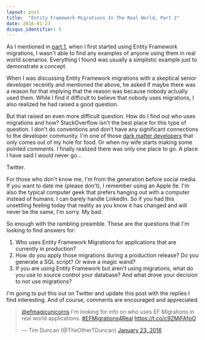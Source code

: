 ```yaml
---
layout: post
title:  "Entity Framework Migrations In The Real World, Part 2"
date: 2016-01-23
disqus_identifier: 5
---
```

As I mentioned in [part 1](/archive/Entity-Framework-Migrations-Real-World/), when I first started using Entity Framework migrations, I wasn't able to find any examples of anyone using them in real world scenarios. Everything I found was usually a simplistic example just to demonstrate a concept.

When I was discussing Entity Framework migrations with a skeptical senior developer recently and mentioned the above, he asked if maybe there was a reason for that implying that the reason was because nobody actually used them. While I find it difficult to believe that nobody uses migrations, I also realized he had raised a good question.

But that raised an even more difficult question. How do I find out who uses migrations and how? StackOverflow isn't the best place for this type of question. I don't do conventions and don't have any significant connections to the developer community. I'm one of those [dark matter developers](http://www.hanselman.com/blog/DarkMatterDevelopersTheUnseen99.aspx) that only comes out of my hole for food. Or when my wife starts making some pointed comments. I finally realized there was only one place to go. A place I have said I would never go...

Twitter.

For those who don't know me, I'm from the generation before social media. If you want to date me (please don't), I remember using an Apple IIe. I'm also the typical computer geek that prefers hanging out with a computer instead of humans. I can barely handle LinkedIn. So if you had this unsettling feeling today that reality as you know it has changed and will never be the same, I'm sorry. My bad.

So enough with the rambling preamble. These are the questions that I'm looking to find answers for:

1. Who uses Entity Framework Migrations for applications that are currently in production?
2. How do you apply those migrations during a production release? Do you generate a SQL script? Or wave a magic wand?
3. If you are using Entity Framework but aren't using migrations, what do you use to source control your database? And what drove your decision to not use migrations?

I'm going to put this out on Twitter and update this post with the replies I find interesting. And of course, comments are encouraged and appreciated.

<blockquote class="twitter-tweet" data-lang="en"><p lang="en" dir="ltr"><a href="https://twitter.com/efmagicunicorns">@efmagicunicorns</a> I&#39;m looking for info on who uses EF Migrations in real world applications. <a href="https://twitter.com/hashtag/EFMigrations4Real?src=hash">#EFMigrations4Real</a> <a href="https://t.co/c9ZMjFAfpO">https://t.co/c9ZMjFAfpO</a></p>&mdash; Tim Duncan (@TheOtherTDuncan) <a href="https://twitter.com/TheOtherTDuncan/status/690975737956978688">January 23, 2016</a></blockquote>
<script async src="//platform.twitter.com/widgets.js" charset="utf-8"></script>